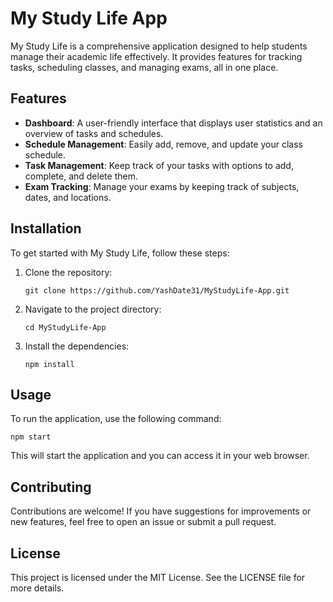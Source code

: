 # My Study Life App

My Study Life is a comprehensive application designed to help students manage their academic life effectively. It provides features for tracking tasks, scheduling classes, and managing exams, all in one place.

## Features

- **Dashboard**: A user-friendly interface that displays user statistics and an overview of tasks and schedules.
- **Schedule Management**: Easily add, remove, and update your class schedule.
- **Task Management**: Keep track of your tasks with options to add, complete, and delete them.
- **Exam Tracking**: Manage your exams by keeping track of subjects, dates, and locations.

## Installation

To get started with My Study Life, follow these steps:

1. Clone the repository:
   ```
   git clone https://github.com/YashDate31/MyStudyLife-App.git
   ```

2. Navigate to the project directory:
   ```
   cd MyStudyLife-App
   ```

3. Install the dependencies:
   ```
   npm install
   ```

## Usage

To run the application, use the following command:
```
npm start
```

This will start the application and you can access it in your web browser.

## Contributing

Contributions are welcome! If you have suggestions for improvements or new features, feel free to open an issue or submit a pull request.

## License

This project is licensed under the MIT License. See the LICENSE file for more details.